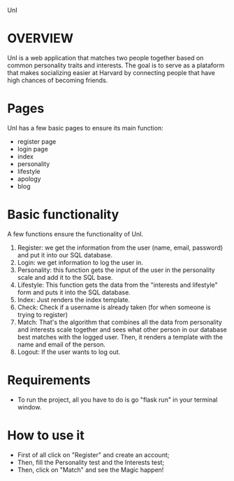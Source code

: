 UnI

# OVERVIEW

UnI is a web application that matches two people together based on common personality traits and interests. The goal is to serve as
a plataform that makes socializing easier at Harvard by connecting people that have high chances of becoming friends.

# Pages
UnI has a few basic pages to ensure its main function:
- register page
- login page
- index
- personality
- lifestyle
- apology
- blog

# Basic functionality
A few functions ensure the functionality of UnI.
1) Register: we get the information from the user (name, email, password) and put it into our SQL database.
2) Login: we get information to log the user in.
3) Personality: this function gets the input of the user in the personality scale and add it to the SQL base.
4) Lifestyle: This function gets the data from the "interests and lifestyle" form and puts it into the SQL database.
5) Index: Just renders the index template.
6) Check: Check if a username is already taken (for when someone is trying to register)
7) Match: That's the algorithm that combines all the data from personality and interests scale together and sees what other person
in our database best matches with the logged user. Then, it renders a template with the name and email of the person.
8) Logout: If the user wants to log out.


# Requirements
 - To run the project, all you have to do is go "flask run" in your terminal window.

# How to use it
- First of all click on "Register" and create an account;
- Then, fill the Personality test and the Interests test;
- Then, click on "Match" and see the Magic happen!